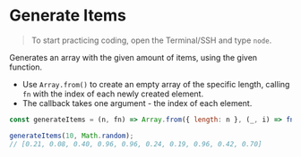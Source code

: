 # Generate Items

> To start practicing coding, open the Terminal/SSH and type `node`.

Generates an array with the given amount of items, using the given function.

- Use  `Array.from()`  to create an empty array of the specific length, calling `fn` with the index of each newly created element.
- The callback takes one argument - the index of each element.

```js
const generateItems = (n, fn) => Array.from({ length: n }, (_, i) => fn(i));
```

```js
generateItems(10, Math.random);
// [0.21, 0.08, 0.40, 0.96, 0.96, 0.24, 0.19, 0.96, 0.42, 0.70]
```
